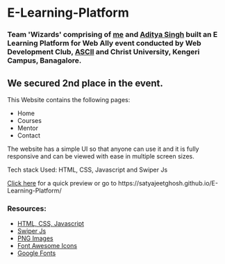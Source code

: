 <h1>E-Learning-Platform</h1>

<h3>Team 'Wizards' comprising of <a href="https://www.linkedin.com/in/satyajeet-ghosh-4b46481ba" target="_blank">me</a> and <a href="https://www.linkedin.com/in/aditya-singh-169387237/" target="_blank">Aditya Singh</a> built an E Learning Platform for Web Ally event conducted by Web Development Club, <a href="https://www.linkedin.com/company/ascii-cse/" target="_blank">ASCII</a> and Christ University, Kengeri Campus, Banagalore.</h3>

<h2>We secured 2nd place in the event.</h2>

<p>This Website contains the following pages:</p>
<ul>
<li>Home</li>
<li>Courses</li>
<li>Mentor</li>
<li>Contact</li>
</ul>

<p>The website has a simple UI so that anyone can use it and it is fully responsive and can be viewed with ease in multiple screen sizes.</p>

<p>Tech stack Used: HTML, CSS, Javascript and Swiper Js</p>
<p><a href="https://satyajeetghosh.github.io/E-Learning-Platform/" target="_blank">Click here</a> for a quick preview or go to https://satyajeetghosh.github.io/E-Learning-Platform/ </p>
<h3>Resources:</h3>
<ul>
<li><a href="https://www.w3schools.com/">HTML, CSS, Javascript</a></li>
<li><a href="https://swiperjs.com/">Swiper Js</a></li>
<li><a href="https://www.pngegg.com/">PNG Images</a></li>
<li><a href="https://fontawesome.com/">Font Awesome Icons</a></li>
<li><a href="https://fonts.google.com/">Google Fonts</a></li>
</ul>

